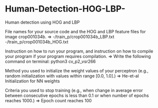 # Human-Detection-HOG-LBP-
Human detection using HOG and LBP


File names for your source code and the HOG and LBP feature files for image crop001034b.
=> -/train_p/crop001034b_LBP.txt -/train_p/crop001034b_HOG.txt

Instruction on how to run your program, and instruction on how to compile your
program if your program requires compilation. 
=> Write the following command on terminal: python3 cv_p2_vsr266

Method you used to initialize the weight values of your perceptron (e.g., random
initialization with values within range [0.0, 1.0].) 
=> He-et-al Initialization for NN weights

Criteria you used to stop training (e.g., when change in average error between consecutive epochs is less than 0.1 or when number of epochs reaches 1000.)
=> Epoch count reaches 100
